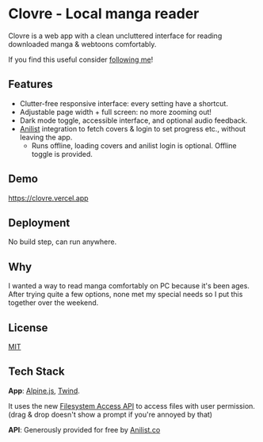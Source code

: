 
# Clovre - Local manga reader

Clovre is a web app with a clean uncluttered interface for reading downloaded manga & webtoons comfortably.

If you find this useful consider [following me](https://rehhouari.bio.link/)!


## Features

- Clutter-free responsive interface: every setting have a shortcut.
- Adjustable page width + full screen: no more zooming out!
- Dark mode toggle, accessible interface, and optional audio feedback. 
- [Anilist](https://anilist.co) integration to fetch covers & login to set progress etc., without leaving the app.
    - Runs offline, loading covers and anilist login is optional. Offline toggle is provided.

## Demo

https://clovre.vercel.app

  
## Deployment

No build step, can run anywhere.
  
## Why

I wanted a way to read manga comfortably on PC because it's been ages. After trying quite a few options, none met my special needs so I put this together over the weekend.

## License

[MIT](https://choosealicense.com/licenses/mit/)


## Tech Stack

**App**: [Alpine.js](https://alpinejs.dev), [Twind](https://twind.dev/).

It uses the new [Filesystem Access API](https://web.dev/file-system-access/) to access files with user permission. (drag & drop doesn't show a prompt if you're annoyed by that)

**API**: Generously provided for free by [Anilist.co](https://anilist.co)
